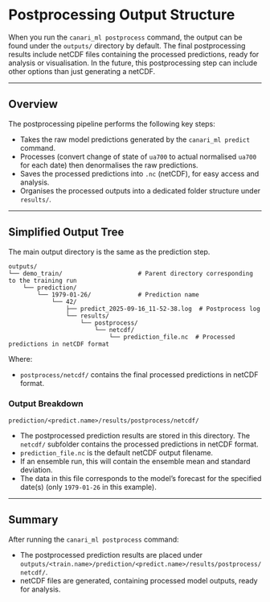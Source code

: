 # Postprocessing Output Structure

When you run the `canari_ml postprocess` command, the output can be found under the `outputs/` directory by default. The final postprocessing results include netCDF files containing the processed predictions, ready for analysis or visualisation. In the future, this postprocessing step can include other options than just generating a netCDF.

---

## Overview

The postprocessing pipeline performs the following key steps:

- Takes the raw model predictions generated by the `canari_ml predict` command.
- Processes (convert change of state of `ua700` to actual normalised `ua700` for each date) then denormalises the raw predictions.
- Saves the processed predictions into `.nc` (netCDF), for easy access and analysis.
- Organises the processed outputs into a dedicated folder structure under `results/`.

---

## Simplified Output Tree

The main output directory is the same as the prediction step.

```console
outputs/
└── demo_train/                     # Parent directory corresponding to the training run
    └── prediction/
        └── 1979-01-26/             # Prediction name
            └── 42/
                ├── predict_2025-09-16_11-52-38.log  # Postprocess log
                └── results/
                    └── postprocess/
                        └── netcdf/
                            └── prediction_file.nc  # Processed predictions in netCDF format
```

Where:

- `postprocess/netcdf/` contains the final processed predictions in netCDF format.

### Output Breakdown

`prediction/<predict.name>/results/postprocess/netcdf/`

- The postprocessed prediction results are stored in this directory. The `netcdf/` subfolder contains the processed predictions in netCDF format.
- `prediction_file.nc` is the default netCDF output filename.
- If an ensemble run, this will contain the ensemble mean and standard deviation.
- The data in this file corresponds to the model’s forecast for the specified date(s) (only `1979-01-26` in this example).

---

## Summary

After running the `canari_ml postprocess` command:

- The postprocessed prediction results are placed under `outputs/<train.name>/prediction/<predict.name>/results/postprocess/netcdf/`.
- netCDF files are generated, containing processed model outputs, ready for analysis.
